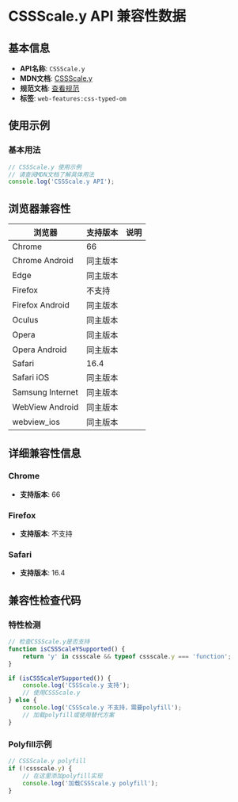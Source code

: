 # CSSScale.y API 兼容性数据

## 基本信息

- **API名称**: `CSSScale.y`
- **MDN文档**: [CSSScale.y](https://developer.mozilla.org/docs/Web/API/CSSScale/y)
- **规范文档**: [查看规范](https://drafts.css-houdini.org/css-typed-om/#dom-cssscale-y)
- **标签**: `web-features:css-typed-om`

## 使用示例

### 基本用法

```javascript
// CSSScale.y 使用示例
// 请查阅MDN文档了解具体用法
console.log('CSSScale.y API');
```

## 浏览器兼容性

| 浏览器 | 支持版本 | 说明 |
|--------|----------|------|
| Chrome | 66 |  |
| Chrome Android | 同主版本 |  |
| Edge | 同主版本 |  |
| Firefox | 不支持 |  |
| Firefox Android | 同主版本 |  |
| Oculus | 同主版本 |  |
| Opera | 同主版本 |  |
| Opera Android | 同主版本 |  |
| Safari | 16.4 |  |
| Safari iOS | 同主版本 |  |
| Samsung Internet | 同主版本 |  |
| WebView Android | 同主版本 |  |
| webview_ios | 同主版本 |  |

## 详细兼容性信息

### Chrome

- **支持版本**: 66

### Firefox

- **支持版本**: 不支持

### Safari

- **支持版本**: 16.4

## 兼容性检查代码

### 特性检测

```javascript
// 检查CSSScale.y是否支持
function isCSSScaleYSupported() {
    return 'y' in cssscale && typeof cssscale.y === 'function';
}

if (isCSSScaleYSupported()) {
    console.log('CSSScale.y 支持');
    // 使用CSSScale.y
} else {
    console.log('CSSScale.y 不支持，需要polyfill');
    // 加载polyfill或使用替代方案
}
```

### Polyfill示例

```javascript
// CSSScale.y polyfill
if (!cssscale.y) {
    // 在这里添加polyfill实现
    console.log('加载CSSScale.y polyfill');
}
```

